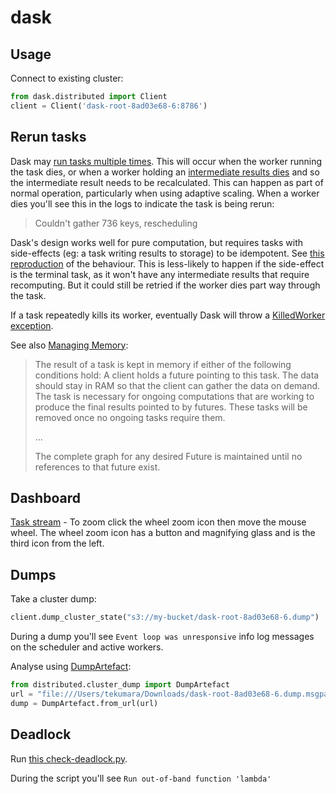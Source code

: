 # dask

## Usage

Connect to existing cluster:

```python
from dask.distributed import Client
client = Client('dask-root-8ad03e68-6:8786')
```

## Rerun tasks

Dask may [run tasks multiple times](https://distributed.dask.org/en/stable/limitations.html#assumptions-on-functions-and-data). This will occur when the worker running the task dies, or when a worker holding an [intermediate results dies](https://distributed.dask.org/en/latest/memory.html#resilience) and so the intermediate result needs to be recalculated. This can happen as part of normal operation, particularly when using adaptive scaling. When a worker dies you'll see this in the logs to indicate the task is being rerun:

> Couldn't gather 736 keys, rescheduling

Dask's design works well for pure computation, but requires tasks with side-effects (eg: a task writing results to storage) to be idempotent. See [this reproduction](https://github.com/dask/distributed/issues/2935) of the behaviour. This is less-likely to happen if the side-effect is the terminal task, as it won't have any intermediate results that require recomputing. But it could still be retried if the worker dies part way through the task.

If a task repeatedly kills its worker, eventually Dask will throw a [KilledWorker exception](https://distributed.dask.org/en/stable/killed.html).

See also [Managing Memory](https://distributed.dask.org/en/stable/memory.html):

> The result of a task is kept in memory if either of the following conditions hold:
> A client holds a future pointing to this task. The data should stay in RAM so that the client can gather the data on demand.
> The task is necessary for ongoing computations that are working to produce the final results pointed to by futures. These tasks will be removed once no ongoing tasks require them.
>
> ...
>
> The complete graph for any desired Future is maintained until no references to that future exist.

## Dashboard

[Task stream](https://docs.dask.org/en/stable/dashboard.html#task-stream) - To zoom click the wheel zoom icon then move the mouse wheel. The wheel zoom icon has a button and magnifying glass and is the third icon from the left.

## Dumps

Take a cluster dump:

```python
client.dump_cluster_state("s3://my-bucket/dask-root-8ad03e68-6.dump")
```

During a dump you'll see `Event loop was unresponsive` info log messages on the scheduler and active workers.

Analyse using [DumpArtefact](https://github.com/dask/distributed/blob/main/distributed/cluster_dump.py):

```python
from distributed.cluster_dump import DumpArtefact
url = "file:///Users/tekumara/Downloads/dask-root-8ad03e68-6.dump.msgpack.gz"
dump = DumpArtefact.from_url(url)
```

## Deadlock

Run [this check-deadlock.py](https://github.com/dask/distributed/issues/5879#issuecomment-1054873941).

During the script you'll see `Run out-of-band function 'lambda'`
